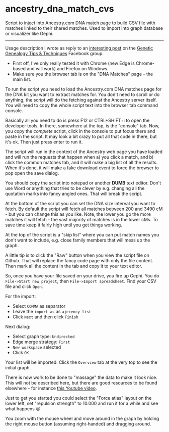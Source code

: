 # ancestry_dna_match_cvs
Script to inject into Ancestry.com DNA match page to build CSV file with matches linked to their shared matches. Used to import into graph database or visualizer like Gephi.

---

 Usage description I wrote as reply to an [interesting post](https://www.facebook.com/groups/geneticgenealogytipsandtechniques/posts/1310092829454414) on the [Genetic Genealogy Tips & Techniques](https://www.facebook.com/groups/geneticgenealogytipsandtechniques) Facebook group.

- First off, I've only really tested it with Chrome (new Edge is Chrome-based and will work) and Firefox on Windows.
- Make sure you the browser tab is on the  "DNA Matches" page - the main list.

To run the script you need to load the Ancestry.com DNA matches page for the DNA kit you want to extract matches for. You don't need to scroll or do anything, the script will do the fetching against the Ancestry server itself. You will need to copy the whole script text into the browser tab command console.

Basically all you need to do is press F12 or CTRL+SHIFT+i to open the developer tools. In there, somewhere at the top, is the "console" tab. Now, you copy the _complete_ script, click in the console to put focus there and paste in the script. It may look a bit crazy to put all that code in there, but it's ok. Then just press enter to run it.

The script will run in the context of the Ancestry web page you have loaded and will run the requests that happen when a) you click a match, and b) click the common matches tab, and it will make a big list of all the results. When it's done, it will make a fake download event to force the browser to pop open the save dialog.

You should copy the script into notepad or another **DUMB** text editor. Don't use Word or anything that tries to be clever by e.g. changing all the quotation marks into fancy angled ones. That will break the script.

At the bottom of the script you can set the DNA size interval you want to fetch. By default the script will fetch all matches between 200 and 3490 cM - but you can change this as you like. Note, the lower you go the more matches it will fetch - the vast majority of matches is in the lower cMs. To save time keep it fairly high until you get things working.

At the top of the script is a "skip list" where you can put match names you don't want to include, e.g. close family members that will mess up the graph.

A little tip is to click the "Raw" button when you view the script file on Github. That will replace the fancy code page with only the file content. Then mark all the content in the tab and copy it to your text editor.

So, once you have your file saved on your drive, you fire up Gephi. You do `File->Start new project`, then `File->Import spreadsheet`. Find your CSV file and click `Open`.

For the import:
- Select `COMMA` as separator
- Leave the `import as` as `ajecency list`
- Click `Next` and then click `Finish`

Next dialog:
- Select graph type: `Undirected`
- Edge merge strategy: `First`
- `New workspace` selected
- Click `OK`

Your list will be imported. Click the `Overview` tab at the very top to see the initial graph.

There is now work to be done to "massage" the data to make it look nice. This will not be described here, but there are good resources to be found elsewhere - for instance [this Youtube video](https://www.youtube.com/watch?v=Z2T_7aSL4ng).

Just to get you started you could select the "Force atlas" layout on the lower left, set "repulsion strength" to 10.000 and run it for a while and see what happens 😉

You zoom with the mouse wheel and move around in the graph by holding the right mouse button (assuming right-handed) and dragging around.
